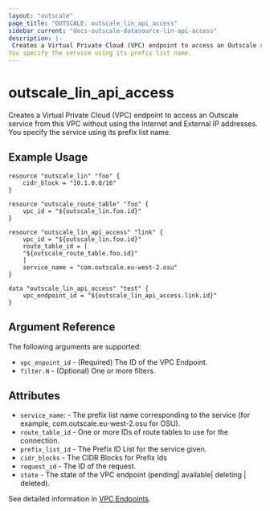 ```yaml
---
layout: "outscale"
page_title: "OUTSCALE: outscale_lin_api_access"
sidebar_current: "docs-outscale-datasource-lin-api-access"
description: |-
 Creates a Virtual Private Cloud (VPC) endpoint to access an Outscale service from this VPC without using the Internet and External IP addresses.
You specify the service using its prefix list name.
---
```


# outscale_lin_api_access

Creates a Virtual Private Cloud (VPC) endpoint to access an Outscale service from this VPC without using the Internet and External IP addresses.
You specify the service using its prefix list name.

## Example Usage

```hcl
resource "outscale_lin" "foo" {
    cidr_block = "10.1.0.0/16"
}

resource "outscale_route_table" "foo" {
    vpc_id = "${outscale_lin.foo.id}"
}

resource "outscale_lin_api_access" "link" {
    vpc_id = "${outscale_lin.foo.id}"
    route_table_id = [
    "${outscale_route_table.foo.id}"
    ]
    service_name = "com.outscale.eu-west-2.osu"
}

data "outscale_lin_api_access" "test" {
    vpc_endpoint_id = "${outscale_lin_api_access.link.id}"
}
```

## Argument Reference

The following arguments are supported:

* `vpc_enpoint_id` - (Required) The ID of the VPC Endpoint.
* `filter.N` - (Optional) One or more filters.

## Attributes

* `service_name`: - The prefix list name corresponding to the service (for example, com.outscale.eu-west-2.osu for OSU).
* `route_table_id` - One or more IDs of route tables to use for the connection.
* `prefix_list_id` - The Prefix ID List for the service given.
* `cidr_blocks` - The CIDR Blocks for Prefix Ids
* `request_id` - The ID of the request.
* `state` - The state of the VPC endpoint (pending| available| deleting | deleted).

See detailed information in [VPC Endpoints](http://docs.outscale.com/api_fcu/index.html#_vpc_endpoints).
